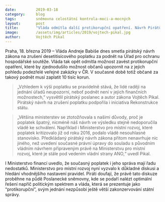 ```yaml
---
date:         2019-03-18
category:     blog
tags:         sněmovna celostátní kontrola-moci-a-mocných
layout:       post
title:        "Vláda odmítla další protikorupční opatření. Návrh Pirátů by zjednodušil možnost občanů upozornit na podezřelé zakázky"
image:        /assets/img/articles/2019/vojtech-pikal.jpg
author:       Vojtěch Pikal
---
```


Praha, 18. března 2019 – Vláda Andreje Babiše dnes smetla pirátský návrh zákona na zrušení desetitisícového poplatku za podnět na Úřad pro ochranu hospodářské soutěže. Vláda tak opět odmítla možnost zavést protikorupční opatření, které by zjednodušilo možnost občanů upozornit na z jejich pohledu podezřelé veřejné zakázky v ČR. V současné době totiž občané za takový podnět musí zaplatit 10 tisíc korun. 

> „Vzhledem k výši poplatku se pravidelně stává, že lidé raději na jednání úřadů neupozorní, neboť podnět není v jejich finančních možnostech,” vysvětlil pirátský poslanec a autor zákona Vojtěch Pikal. Pirátský návrh na zrušení poplatku podpořila i iniciativa Rekonstrukce státu. 

> „Většina ministerstev se ztotožňovala s našimi důvody, proč je poplatek špatný, nicméně náš návrh ve výsledku stejně nedoporučila vládě ke schválení. Například i Ministerstvo pro místní rozvoj, které poplatek kritizovalo již od roku 2016, podalo vládě nesouhlasné stanovisko. Předkládaný pirátský návrh zákona přitom nenavrhuje nic jiného, než uvedení současné právní úpravy do souladu s původním vládním návrhem připraveným právě na Ministerstvu pro místní rozvoj, které je stále pod vedením vládní strany ANO,“ uvedl Pikal.

I Ministerstvo financí uvedlo, že současný poplatek i jeho správa mají řadu nedostatků. Ministerstvo pro místní rozvoj nyní vyzvalo k důkladné diskusi a hledání vhodnějšího nastavení pravidel. Piráti doufají, že právě tato diskuze proběhne na půdě Poslanecké sněmovny, kde se podaří nalézt optimální řešení napříč politickým spektrem a vláda, která se prezentuje jako “protikorupční”, svým jednání nezpůsobí ještě větší zakonzervování státní správy.
